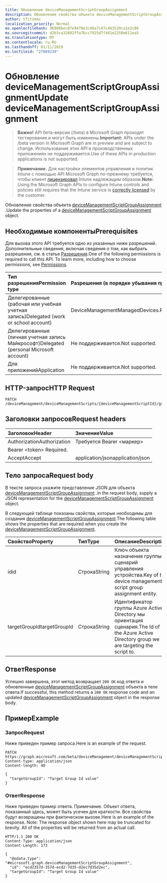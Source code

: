 ```yaml
---
title: Обновление deviceManagementScriptGroupAssignment
description: Обновление свойства объекта deviceManagementScriptGroupAssignment.
author: tfitzmac
localization_priority: Normal
ms.openlocfilehash: d6988bec87e9470e3c46a7c47c483529ca1e2c86
ms.sourcegitcommit: d2b3ca32602ffa76cc7925d7f4d1e2258e611ea5
ms.translationtype: MT
ms.contentlocale: ru-RU
ms.lasthandoff: 01/11/2019
ms.locfileid: "27869239"
---
```

# <a name="update-devicemanagementscriptgroupassignment"></a><span data-ttu-id="36dcd-103">Обновление deviceManagementScriptGroupAssignment</span><span class="sxs-lookup"><span data-stu-id="36dcd-103">Update deviceManagementScriptGroupAssignment</span></span>

> <span data-ttu-id="36dcd-104">**Важно!** API бета-версии (/beta) в Microsoft Graph проходят тестирование и могут быть изменены.</span><span class="sxs-lookup"><span data-stu-id="36dcd-104">**Important:** APIs under the /beta version in Microsoft Graph are in preview and are subject to change.</span></span> <span data-ttu-id="36dcd-105">Использование этих API в производственных приложениях не поддерживается.</span><span class="sxs-lookup"><span data-stu-id="36dcd-105">Use of these APIs in production applications is not supported.</span></span>

> <span data-ttu-id="36dcd-106">**Примечание.** Для настройки элементов управления и политик Intune с помощью API Microsoft Graph по-прежнему требуется, чтобы клиент [лицензировал](https://go.microsoft.com/fwlink/?linkid=839381) Intune надлежащим образом.</span><span class="sxs-lookup"><span data-stu-id="36dcd-106">**Note:** Using the Microsoft Graph APIs to configure Intune controls and policies still requires that the Intune service is [correctly licensed](https://go.microsoft.com/fwlink/?linkid=839381) by the customer.</span></span>

<span data-ttu-id="36dcd-107">Обновление свойства объекта [deviceManagementScriptGroupAssignment](../resources/intune-devices-devicemanagementscriptgroupassignment.md) .</span><span class="sxs-lookup"><span data-stu-id="36dcd-107">Update the properties of a [deviceManagementScriptGroupAssignment](../resources/intune-devices-devicemanagementscriptgroupassignment.md) object.</span></span>
## <a name="prerequisites"></a><span data-ttu-id="36dcd-108">Необходимые компоненты</span><span class="sxs-lookup"><span data-stu-id="36dcd-108">Prerequisites</span></span>
<span data-ttu-id="36dcd-p102">Для вызова этого API требуется одно из указанных ниже разрешений. Дополнительные сведения, включая сведения о том, как выбрать разрешения, см. в статье [Разрешения](/graph/permissions-reference).</span><span class="sxs-lookup"><span data-stu-id="36dcd-p102">One of the following permissions is required to call this API. To learn more, including how to choose permissions, see [Permissions](/graph/permissions-reference).</span></span>

|<span data-ttu-id="36dcd-111">Тип разрешения</span><span class="sxs-lookup"><span data-stu-id="36dcd-111">Permission type</span></span>|<span data-ttu-id="36dcd-112">Разрешения (в порядке убывания привилегий)</span><span class="sxs-lookup"><span data-stu-id="36dcd-112">Permissions (from most to least privileged)</span></span>|
|:---|:---|
|<span data-ttu-id="36dcd-113">Делегированные (рабочая или учебная учетная запись)</span><span class="sxs-lookup"><span data-stu-id="36dcd-113">Delegated (work or school account)</span></span>|<span data-ttu-id="36dcd-114">DeviceManagementManagedDevices.ReadWrite.All</span><span class="sxs-lookup"><span data-stu-id="36dcd-114">DeviceManagementManagedDevices.ReadWrite.All</span></span>|
|<span data-ttu-id="36dcd-115">Делегированные (личная учетная запись Майкрософт)</span><span class="sxs-lookup"><span data-stu-id="36dcd-115">Delegated (personal Microsoft account)</span></span>|<span data-ttu-id="36dcd-116">Не поддерживается.</span><span class="sxs-lookup"><span data-stu-id="36dcd-116">Not supported.</span></span>|
|<span data-ttu-id="36dcd-117">Для приложений</span><span class="sxs-lookup"><span data-stu-id="36dcd-117">Application</span></span>|<span data-ttu-id="36dcd-118">Не поддерживается.</span><span class="sxs-lookup"><span data-stu-id="36dcd-118">Not supported.</span></span>|

## <a name="http-request"></a><span data-ttu-id="36dcd-119">HTTP-запрос</span><span class="sxs-lookup"><span data-stu-id="36dcd-119">HTTP Request</span></span>
<!-- {
  "blockType": "ignored"
}
-->
``` http
PATCH /deviceManagement/deviceManagementScripts/{deviceManagementScriptId}/groupAssignments/{deviceManagementScriptGroupAssignmentId}
```

## <a name="request-headers"></a><span data-ttu-id="36dcd-120">Заголовки запросов</span><span class="sxs-lookup"><span data-stu-id="36dcd-120">Request headers</span></span>
|<span data-ttu-id="36dcd-121">Заголовок</span><span class="sxs-lookup"><span data-stu-id="36dcd-121">Header</span></span>|<span data-ttu-id="36dcd-122">Значение</span><span class="sxs-lookup"><span data-stu-id="36dcd-122">Value</span></span>|
|:---|:---|
|<span data-ttu-id="36dcd-123">Authorization</span><span class="sxs-lookup"><span data-stu-id="36dcd-123">Authorization</span></span>|<span data-ttu-id="36dcd-124">Требуется Bearer &lt;маркер&gt;
</span><span class="sxs-lookup"><span data-stu-id="36dcd-124">Bearer &lt;token&gt; Required.</span></span>|
|<span data-ttu-id="36dcd-125">Accept</span><span class="sxs-lookup"><span data-stu-id="36dcd-125">Accept</span></span>|<span data-ttu-id="36dcd-126">application/json</span><span class="sxs-lookup"><span data-stu-id="36dcd-126">application/json</span></span>|

## <a name="request-body"></a><span data-ttu-id="36dcd-127">Тело запроса</span><span class="sxs-lookup"><span data-stu-id="36dcd-127">Request body</span></span>
<span data-ttu-id="36dcd-128">В тексте запроса укажите представление JSON для объекта [deviceManagementScriptGroupAssignment](../resources/intune-devices-devicemanagementscriptgroupassignment.md) .</span><span class="sxs-lookup"><span data-stu-id="36dcd-128">In the request body, supply a JSON representation for the [deviceManagementScriptGroupAssignment](../resources/intune-devices-devicemanagementscriptgroupassignment.md) object.</span></span>

<span data-ttu-id="36dcd-129">В следующей таблице показаны свойства, которые необходимы для создания [deviceManagementScriptGroupAssignment](../resources/intune-devices-devicemanagementscriptgroupassignment.md).</span><span class="sxs-lookup"><span data-stu-id="36dcd-129">The following table shows the properties that are required when you create the [deviceManagementScriptGroupAssignment](../resources/intune-devices-devicemanagementscriptgroupassignment.md).</span></span>

|<span data-ttu-id="36dcd-130">Свойство</span><span class="sxs-lookup"><span data-stu-id="36dcd-130">Property</span></span>|<span data-ttu-id="36dcd-131">Тип</span><span class="sxs-lookup"><span data-stu-id="36dcd-131">Type</span></span>|<span data-ttu-id="36dcd-132">Описание</span><span class="sxs-lookup"><span data-stu-id="36dcd-132">Description</span></span>|
|:---|:---|:---|
|<span data-ttu-id="36dcd-133">id</span><span class="sxs-lookup"><span data-stu-id="36dcd-133">id</span></span>|<span data-ttu-id="36dcd-134">Строка</span><span class="sxs-lookup"><span data-stu-id="36dcd-134">String</span></span>|<span data-ttu-id="36dcd-135">Ключ объекта назначения группы, сценарий управления устройства.</span><span class="sxs-lookup"><span data-stu-id="36dcd-135">Key of the device management script group assignment entity.</span></span>|
|<span data-ttu-id="36dcd-136">targetGroupId</span><span class="sxs-lookup"><span data-stu-id="36dcd-136">targetGroupId</span></span>|<span data-ttu-id="36dcd-137">Строка</span><span class="sxs-lookup"><span data-stu-id="36dcd-137">String</span></span>|<span data-ttu-id="36dcd-138">Идентификатор группы Azure Active Directory мы ориентация сценария.</span><span class="sxs-lookup"><span data-stu-id="36dcd-138">The Id of the Azure Active Directory group we are targeting the script to.</span></span>|



## <a name="response"></a><span data-ttu-id="36dcd-139">Ответ</span><span class="sxs-lookup"><span data-stu-id="36dcd-139">Response</span></span>
<span data-ttu-id="36dcd-140">Успешно завершена, этот метод возвращает `200 OK` код ответа и обновленные [deviceManagementScriptGroupAssignment](../resources/intune-devices-devicemanagementscriptgroupassignment.md) объекта в теле ответа.</span><span class="sxs-lookup"><span data-stu-id="36dcd-140">If successful, this method returns a `200 OK` response code and an updated [deviceManagementScriptGroupAssignment](../resources/intune-devices-devicemanagementscriptgroupassignment.md) object in the response body.</span></span>

## <a name="example"></a><span data-ttu-id="36dcd-141">Пример</span><span class="sxs-lookup"><span data-stu-id="36dcd-141">Example</span></span>
### <a name="request"></a><span data-ttu-id="36dcd-142">Запрос</span><span class="sxs-lookup"><span data-stu-id="36dcd-142">Request</span></span>
<span data-ttu-id="36dcd-143">Ниже приведен пример запроса.</span><span class="sxs-lookup"><span data-stu-id="36dcd-143">Here is an example of the request.</span></span>
``` http
PATCH https://graph.microsoft.com/beta/deviceManagement/deviceManagementScripts/{deviceManagementScriptId}/groupAssignments/{deviceManagementScriptGroupAssignmentId}
Content-type: application/json
Content-length: 48

{
  "targetGroupId": "Target Group Id value"
}
```

### <a name="response"></a><span data-ttu-id="36dcd-144">Ответ</span><span class="sxs-lookup"><span data-stu-id="36dcd-144">Response</span></span>
<span data-ttu-id="36dcd-p103">Ниже приведен пример ответа. Примечание. Объект ответа, показанный здесь, может быть усечен для краткости. Все свойства будут возвращены при фактическом вызове.</span><span class="sxs-lookup"><span data-stu-id="36dcd-p103">Here is an example of the response. Note: The response object shown here may be truncated for brevity. All of the properties will be returned from an actual call.</span></span>
``` http
HTTP/1.1 200 OK
Content-Type: application/json
Content-Length: 173

{
  "@odata.type": "#microsoft.graph.deviceManagementScriptGroupAssignment",
  "id": "ecd2357d-357d-ecd2-7d35-d2ec7d35d2ec",
  "targetGroupId": "Target Group Id value"
}
```





